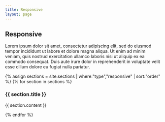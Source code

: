 ```yaml
---
title: Responsive
layout: page
---
```


## Responsive
Lorem ipsum dolor sit amet, consectetur adipiscing elit, sed do eiusmod tempor incididunt ut labore et dolore magna aliqua. Ut enim ad minim veniam, quis nostrud exercitation ullamco laboris nisi ut aliquip ex ea commodo consequat. Duis aute irure dolor in reprehenderit in voluptate velit esse cillum dolore eu fugiat nulla pariatur.

{% assign sections = site.sections | where:"type","responsive" | sort:"order" %}
{% for section in sections %}

### {{ section.title }}
{{ section.content }}

{% endfor %}
